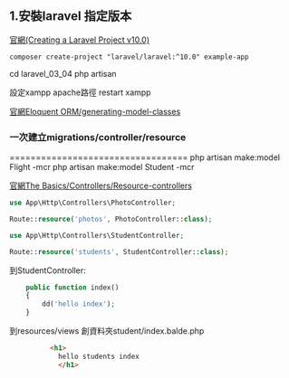 ## 1.安裝laravel 指定版本
[官網(Creating a Laravel Project v10.0)](https://laravel.com/docs/10.x/installation#creating-a-laravel-project)

```git bash
composer create-project "laravel/laravel:^10.0" example-app
```
cd laravel_03_04
php artisan

設定xampp apache路徑
restart xampp

[官網Eloquent ORM/generating-model-classes](https://laravel.com/docs/10.x/eloquent#generating-model-classes)

### 一次建立migrations/controller/resource
==================================
php artisan make:model Flight -mcr
php artisan make:model Student -mcr

[官網The Basics/Controllers/Resource-controllers](https://laravel.com/docs/10.x/controllers#resource-controllers)

```php
use App\Http\Controllers\PhotoController;

Route::resource('photos', PhotoController::class);

use App\Http\Controllers\StudentController;

Route::resource('students', StudentController::class);
```
到StudentController:

```php
    public function index()
    {
        dd('hello index');
    }
```

到resources/views 創資料夾student/index.balde.php

```html
          <h1>
            hello students index
            </h1>
```